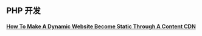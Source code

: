 ## PHP 开发

#### [How To Make A Dynamic Website Become Static Through A Content CDN](https://www.smashingmagazine.com/2018/02/dynamic-website-static-content-cdn/)